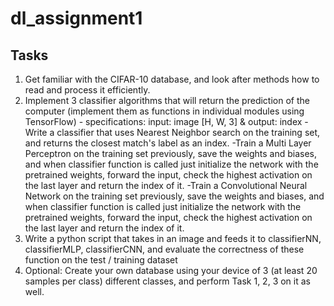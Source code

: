 # dl_assignment1
## Tasks
1. Get familiar with the CIFAR-10 database, and look after methods how to read and process it efficiently.
2. Implement 3 classifier algorithms that will return the prediction of the computer (implement them as functions in individual modules using TensorFlow) - specifications: input: image [H, W, 3] & output: index
   -Write a classifier that uses Nearest Neighbor search on the training set, and returns the closest match's label as an index.
   -Train a Multi Layer Perceptron on the training set previously, save the weights and biases, and when classifier function is called just initialize the network with the pretrained weights, forward the input, check the highest activation on the last layer and return the index of it.
   -Train a Convolutional Neural Network on the training set previously, save the weights and biases, and when classifier function is called just initialize the network with the pretrained weights, forward the input, check the highest activation on the last layer and return the index of it.
3. Write a python script that takes in an image and feeds it to classifierNN, classifierMLP, classifierCNN, and evaluate the correctness of these function on the test / training dataset
4. Optional: Create your own database using your device of 3 (at least 20 samples per class) different classes, and perform Task 1, 2, 3 on it as well.
